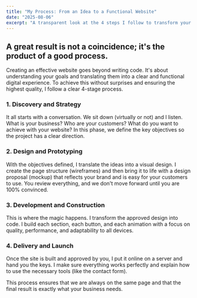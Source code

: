 ```yaml
---
title: "My Process: From an Idea to a Functional Website"
date: "2025-08-06"
excerpt: "A transparent look at the 4 steps I follow to transform your vision into a digital tool ready for your customers."
---
```


## A great result is not a coincidence; it's the product of a good process.

Creating an effective website goes beyond writing code. It's about understanding your goals and translating them into a clear and functional digital experience. To achieve this without surprises and ensuring the highest quality, I follow a clear 4-stage process.

### 1. Discovery and Strategy

It all starts with a conversation. We sit down (virtually or not) and I listen. What is your business? Who are your customers? What do you want to achieve with your website? In this phase, we define the key objectives so the project has a clear direction.

### 2. Design and Prototyping

With the objectives defined, I translate the ideas into a visual design. I create the page structure (wireframes) and then bring it to life with a design proposal (mockup) that reflects your brand and is easy for your customers to use. You review everything, and we don't move forward until you are 100% convinced.

### 3. Development and Construction

This is where the magic happens. I transform the approved design into code. I build each section, each button, and each animation with a focus on quality, performance, and adaptability to all devices.

### 4. Delivery and Launch

Once the site is built and approved by you, I put it online on a server and hand you the keys. I make sure everything works perfectly and explain how to use the necessary tools (like the contact form).

This process ensures that we are always on the same page and that the final result is exactly what your business needs.
